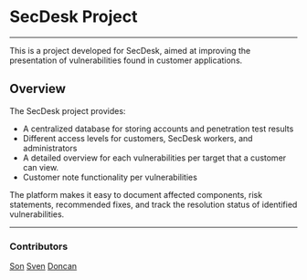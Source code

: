 # SecDesk Project
---

This is a project developed for SecDesk, aimed at improving the presentation of vulnerabilities found in customer applications.

## Overview

The SecDesk project provides:
- A centralized database for storing accounts and penetration test results
- Different access levels for customers, SecDesk workers, and administrators
- A detailed overview for each vulnerabilities per target that a customer can view.
- Customer note functionality per vulnerabilities

The platform makes it easy to document affected components, risk statements, recommended fixes, and track the resolution status of identified vulnerabilities.

---

### Contributors
[Son](https://vdburg.site/)
[Sven](https://snevver.nl/)
[Doncan]()